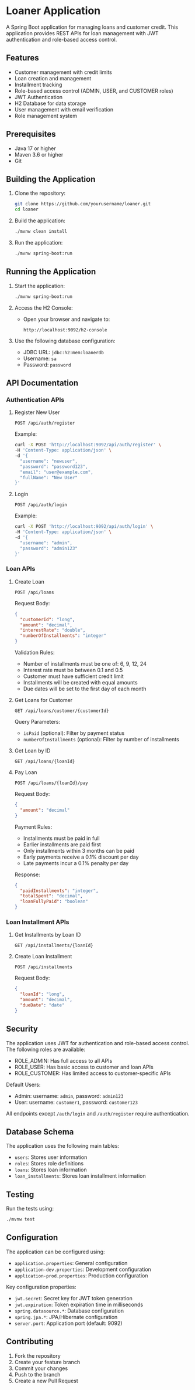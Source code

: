 # Loaner Application

A Spring Boot application for managing loans and customer credit. This application provides REST APIs for loan management with JWT authentication and role-based access control.

## Features

- Customer management with credit limits
- Loan creation and management
- Installment tracking
- Role-based access control (ADMIN, USER, and CUSTOMER roles)
- JWT Authentication
- H2 Database for data storage
- User management with email verification
- Role management system

## Prerequisites

- Java 17 or higher
- Maven 3.6 or higher
- Git

## Building the Application

1. Clone the repository:
   ```bash
   git clone https://github.com/yourusername/loaner.git
   cd loaner
   ```

2. Build the application:
   ```bash
   ./mvnw clean install
   ```

3. Run the application:
   ```bash
   ./mvnw spring-boot:run
   ```

## Running the Application

1. Start the application:
   ```bash
   ./mvnw spring-boot:run
   ```

2. Access the H2 Console:
   - Open your browser and navigate to:
     ```
     http://localhost:9092/h2-console
     ```

3. Use the following database configuration:
   - JDBC URL: `jdbc:h2:mem:loanerdb`
   - Username: `sa`
   - Password: `password`

## API Documentation

### Authentication APIs

1. Register New User
   ```
   POST /api/auth/register
   ```
   Example:
   ```bash
   curl -X POST 'http://localhost:9092/api/auth/register' \
   -H 'Content-Type: application/json' \
   -d '{
     "username": "newuser",
     "password": "password123",
     "email": "user@example.com",
     "fullName": "New User"
   }'
   ```

2. Login
   ```
   POST /api/auth/login
   ```
   Example:
   ```bash
   curl -X POST 'http://localhost:9092/api/auth/login' \
   -H 'Content-Type: application/json' \
   -d '{
     "username": "admin",
     "password": "admin123"
   }'
   ```

### Loan APIs

1. Create Loan
   ```
   POST /api/loans
   ```
   Request Body:
   ```json
   {
     "customerId": "long",
     "amount": "decimal",
     "interestRate": "double",
     "numberOfInstallments": "integer"
   }
   ```
   Validation Rules:
   - Number of installments must be one of: 6, 9, 12, 24
   - Interest rate must be between 0.1 and 0.5
   - Customer must have sufficient credit limit
   - Installments will be created with equal amounts
   - Due dates will be set to the first day of each month

2. Get Loans for Customer
   ```
   GET /api/loans/customer/{customerId}
   ```
   Query Parameters:
   - `isPaid` (optional): Filter by payment status
   - `numberOfInstallments` (optional): Filter by number of installments

3. Get Loan by ID
   ```
   GET /api/loans/{loanId}
   ```

4. Pay Loan
   ```
   POST /api/loans/{loanId}/pay
   ```
   Request Body:
   ```json
   {
     "amount": "decimal"
   }
   ```
   Payment Rules:
   - Installments must be paid in full
   - Earlier installments are paid first
   - Only installments within 3 months can be paid
   - Early payments receive a 0.1% discount per day
   - Late payments incur a 0.1% penalty per day

   Response:
   ```json
   {
     "paidInstallments": "integer",
     "totalSpent": "decimal",
     "loanFullyPaid": "boolean"
   }
   ```

### Loan Installment APIs

1. Get Installments by Loan ID
   ```
   GET /api/installments/{loanId}
   ```

2. Create Loan Installment
   ```
   POST /api/installments
   ```
   Request Body:
   ```json
   {
     "loanId": "long",
     "amount": "decimal",
     "dueDate": "date"
   }
   ```

## Security

The application uses JWT for authentication and role-based access control. The following roles are available:

- ROLE_ADMIN: Has full access to all APIs
- ROLE_USER: Has basic access to customer and loan APIs
- ROLE_CUSTOMER: Has limited access to customer-specific APIs

Default Users:
- Admin: username: `admin`, password: `admin123`
- User: username: `customer1`, password: `customer123`

All endpoints except `/auth/login` and `/auth/register` require authentication.

## Database Schema

The application uses the following main tables:
- `users`: Stores user information
- `roles`: Stores role definitions
- `loans`: Stores loan information
- `loan_installments`: Stores loan installment information

## Testing

Run the tests using:
```bash
./mvnw test
```

## Configuration

The application can be configured using:
- `application.properties`: General configuration
- `application-dev.properties`: Development configuration
- `application-prod.properties`: Production configuration

Key configuration properties:
- `jwt.secret`: Secret key for JWT token generation
- `jwt.expiration`: Token expiration time in milliseconds
- `spring.datasource.*`: Database configuration
- `spring.jpa.*`: JPA/Hibernate configuration
- `server.port`: Application port (default: 9092)

## Contributing

1. Fork the repository
2. Create your feature branch
3. Commit your changes
4. Push to the branch
5. Create a new Pull Request 

